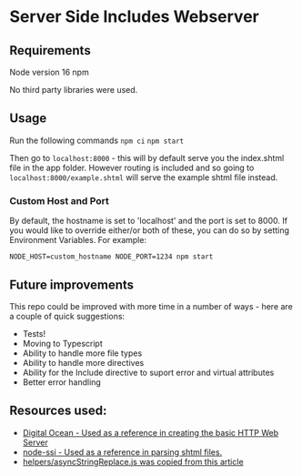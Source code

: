 # Server Side Includes Webserver

## Requirements

Node version 16
npm

No third party libraries were used.

## Usage

Run the following commands
`npm ci`
`npm start`

Then go to `localhost:8000` - this will by default serve you the index.shtml file in the app folder. However routing is included and so going to `localhost:8000/example.shtml` will serve the example shtml file instead.

### Custom Host and Port

By default, the hostname is set to 'localhost' and the port is set to 8000. If you would like to override either/or both of these, you can do so by setting Environment Variables. For example:

`NODE_HOST=custom_hostname NODE_PORT=1234 npm start`

## Future improvements

This repo could be improved with more time in a number of ways - here are a couple of quick suggestions:

- Tests!
- Moving to Typescript
- Ability to handle more file types
- Ability to handle more directives
- Ability for the Include directive to suport error and virtual attributes
- Better error handling

## Resources used:

- [Digital Ocean - Used as a reference in creating the basic HTTP Web Server](https://www.digitalocean.com/community/tutorials/how-to-create-a-web-server-in-node-js-with-the-http-module)
- [node-ssi - Used as a reference in parsing shtml files.](https://github.com/kidwm/node-ssi)
- [helpers/asyncStringReplace.js was copied from this article](https://dev.to/ycmjason/stringprototypereplace-asynchronously-28k9)
